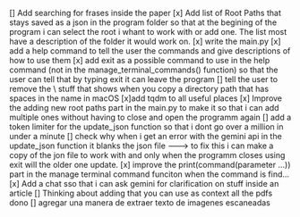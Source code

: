 [] Add searching for frases inside the paper
[x] Add list of Root Paths that stays saved as a json in the program folder so that at the begining of the program i can select the root i whant to work with or add one. The list most have a description of the folder it would work on.
[x] write the main.py
[x] add a help command to tell the user the commands and give descriptions of how to use them
[x] add exit as a possible command to use in the help command (not in the manage_terminal_commands() function) so that the user can tell that by typing exit it can leave the program 
[] tell the user to remove the \ stuff that shows when you copy a directory path that has spaces in the name in macOS
[x]add tqdm to all useful places
[x] Improve the adding new root paths part in the main.py to make it so that i can add multiple ones without having to close and open the programm again
[] add a token limiter for the update_json function so that i dont go over a million in under a minute
[] check why when i get an error with the gemini api in the update_json function it blanks the json file ---> to fix this i can make a copy of the jon file to work with and only when the programm closes using exit will the older one update.
[x] improve the print(command(parameter ...)) part in the manage terminal command funciton when the command is find...
[x] Add a chat sso that i can ask gemini for clarification on stuff inside an article
[] Thinking about adding that you can use as context all the pdfs dono
[] agregar una manera de extraer texto de imagenes escaneadas
